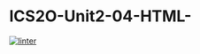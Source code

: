 # ICS2O-Unit2-04-HTML-
[![linter](https://github.com/<Hafsa-Woyessa>/<ICS2O-Unit2-04-HTML>/workflows/linter/badge.svg)](https://github.com/marketplace/actions/super-linter)   
